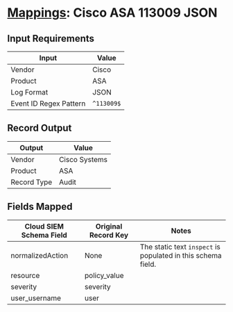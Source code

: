 # [Mappings](README.md): Cisco ASA 113009 JSON

## Input Requirements

|Input|Value|
|-----|-----|
|Vendor|Cisco|
|Product|ASA|
|Log Format|JSON|
|Event ID Regex Pattern|`^113009$`|

## Record Output

|Output|Value|
|------|-----|
|Vendor|Cisco Systems|
|Product|ASA|
|Record Type|Audit|

## Fields Mapped

|Cloud SIEM Schema Field|Original Record Key|Notes|
|-----------------------|-------------------|-----|
|normalizedAction|None|The static text `inspect` is populated in this schema field.|
|resource|policy_value||
|severity|severity||
|user_username|user||

